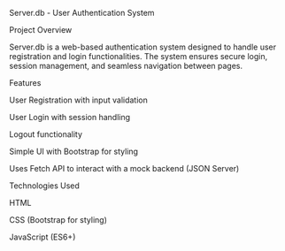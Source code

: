 Server.db - User Authentication System

Project Overview

Server.db is a web-based authentication system designed to handle user registration and login functionalities. The system ensures secure login, session management, and seamless navigation between pages.

Features

User Registration with input validation

User Login with session handling

Logout functionality

Simple UI with Bootstrap for styling

Uses Fetch API to interact with a mock backend (JSON Server)

Technologies Used

HTML

CSS (Bootstrap for styling)

JavaScript (ES6+)

